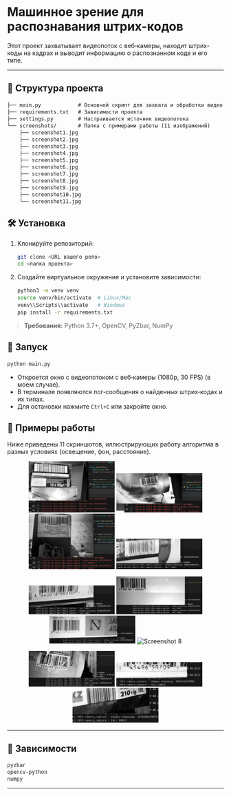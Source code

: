 # Машинное зрение для распознавания штрих-кодов

Этот проект захватывает видеопоток с веб‑камеры, находит штрих-коды на кадрах и выводит информацию о распознанном коде и его типе.

---

## 📂 Структура проекта

```
├── main.py            # Основной скрипт для захвата и обработки видео
├── requirements.txt   # Зависимости проекта
├── settings.py        # Настраивается источник видеопотока
└── screenshots/       # Папка с примерами работы (11 изображений)
    ├── screenshot1.jpg
    ├── screenshot2.jpg
    ├── screenshot3.jpg
    ├── screenshot4.jpg
    ├── screenshot5.jpg
    ├── screenshot6.jpg
    ├── screenshot7.jpg
    ├── screenshot8.jpg
    ├── screenshot9.jpg
    ├── screenshot10.jpg
    └── screenshot11.jpg
```

## 🛠 Установка

1. Клонируйте репозиторий:

   ```bash
   git clone <URL вашего репо>
   cd <папка проекта>
   ```
2. Создайте виртуальное окружение и установите зависимости:

   ```bash
   python3 -m venv venv
   source venv/bin/activate  # Linux/Mac
   venv\\Scripts\\activate   # Windows
   pip install -r requirements.txt
   ```

> **Требования:** Python 3.7+, OpenCV, PyZbar, NumPy

## 🚀 Запуск

```bash
python main.py
```

* Откроется окно с видеопотоком с веб‑камеры (1080p, 30 FPS) (в моем случае).
* В терминале появляются лог‑сообщения о найденных штрих‑кодах и их типах.
* Для остановки нажмите `Ctrl+C` или закройте окно.

## 📸 Примеры работы

Ниже приведены 11 скриншотов, иллюстрирующих работу алгоритма в разных условиях (освещение, фон, расстояние).

<p align="center">
  <img src="screenshots/Screenshot_1.png" width="200" alt="Screenshot 1" />
  <img src="screenshots/Screenshot_2.png" width="200" alt="Screenshot 2" />
  <img src="screenshots/Screenshot_3.png" width="200" alt="Screenshot 3" />
  <img src="screenshots/Screenshot_4.jpg" width="200" alt="Screenshot 4" />
</p>
<p align="center">
  <img src="screenshots/Screenshot_5.jpg" width="200" alt="Screenshot 5" />
  <img src="screenshots/Screenshot_6.jpg" width="200" alt="Screenshot 6" />
  <img src="screenshots/Screenshot_7.jpg" width="200" alt="Screenshot 7" />
  <img src="screenshots/Screenshot_8.png" width="200" alt="Screenshot 8" />
</p>
<p align="center">
  <img src="screenshots/Screenshot_9.jpg" width="200" alt="Screenshot 9" />
  <img src="screenshots/Screenshot_10.jpg" width="200" alt="Screenshot 10" />
  <img src="screenshots/Screenshot_11.jpg" width="200" alt="Screenshot 11" />
</p>

---

## 📑 Зависимости

```text
pyzbar
opencv-python
numpy
```

---
